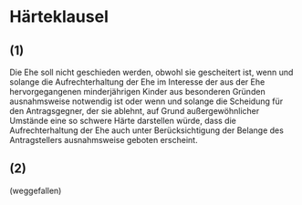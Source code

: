 # Härteklausel



## (1)

 Die Ehe soll nicht geschieden werden, obwohl sie gescheitert ist, wenn und solange die Aufrechterhaltung der Ehe im Interesse der aus der Ehe hervorgegangenen minderjährigen Kinder aus besonderen Gründen ausnahmsweise notwendig ist oder wenn und solange die Scheidung für den Antragsgegner, der sie ablehnt, auf Grund außergewöhnlicher Umstände eine so schwere Härte darstellen würde, dass die Aufrechterhaltung der Ehe auch unter Berücksichtigung der Belange des Antragstellers ausnahmsweise geboten erscheint.

## (2)

 (weggefallen) 

